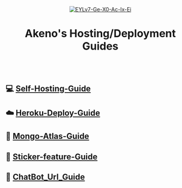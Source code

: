 <div align="center">
<a href="https://ibb.co/V334M4J"><img src="https://i.ibb.co/V334M4J/EYLv7-Ge-X0-Ac-Ix-Ei.jpg" alt="EYLv7-Ge-X0-Ac-Ix-Ei" border="0"></a>

  
  
# Akeno's Hosting/Deployment Guides
  
</div><br/>
<br/>

## 💻 [Self-Hosting-Guide](https://github.com/FantoX001/Akeno-Guides/blob/main/Self-hosting-guide.md)
## ☁️ [Heroku-Deploy-Guide](https://github.com/FantoX001/Akeno-Guides/blob/main/Heroku-Deploy-Guide.md) 
## 💚 [Mongo-Atlas-Guide](https://github.com/ShinNouzen/Chitoge-Guides/blob/main/Mongo-Atlas-guide.md)
## 💫 [Sticker-feature-Guide](https://github.com/ShinNouzen/Chitoge-Guides/blob/main/Sticker-feature-Guide.md)
## 🔰 [ChatBot_Url_Guide](https://github.com/ShinNouzen/Chitoge-Guides/blob/main/Chat_Bot_Url.md)

